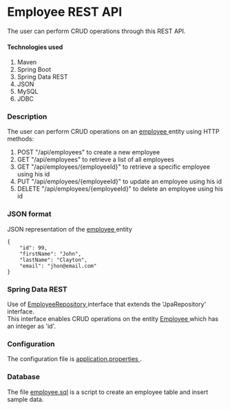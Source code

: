 #  Employee REST API

The user can perform CRUD operations through this REST API.

#### Technologies used

1. Maven
2. Spring Boot
3. Spring Data REST
4. JSON
5. MySQL
6. JDBC


### Description

The user can perform CRUD operations on an 
<a href="src/main/java/com/spencer/forrest/employeerestapi/entity/Employee.java">
employee
</a> entity using HTTP methods:
1. POST "/api/employees" to create a new employee 
2. GET "/api/employees" to retrieve a list of all employees
3. GET "/api/employees/{employeeId}" to retrieve a specific employee using his id
4. PUT "/api/employees/{employeeId}" to update an employee using his id
5. DELETE "/api/employees/{employeeId}" to delete an employee using his id

### JSON format

JSON representation of the 
<a href="src/main/java/com/spencer/forrest/employeerestapi/entity/Employee.java">
employee
</a> entity
```
{
    "id": 99,
    "firstName": "John",
    "lastName": "Clayton",
    "email": "jhon@email.com"
}
```

### Spring Data REST

Use of 
<a href="src/main/java/com/spencer/forrest/employeerestapi/repository/EmployeeRepository.java">
EmployeeRepository
</a> interface that extends the 'JpaRepository' interface.<br/>
This interface enables CRUD operations on the entity 
<a href="src/main/java/com/spencer/forrest/employeerestapi/entity/Employee.java">
Employee
</a> which has an integer as 'id'.

### Configuration

The configuration file is 
<a href="src/main/resources/application.properties">
application.properties
</a>.


### Database

The file <a href="sql/employee.sql">employee.sql<a/> is a script to create an employee table and insert sample data.




